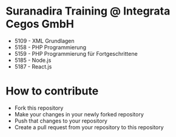 # Suranadira Training @ Integrata Cegos GmbH

- 5109 - XML Grundlagen
- 5158 - PHP Programmierung
- 5159 - PHP Programmierung für Fortgeschrittene
- 5185 - Node.js
- 5187 - React.js

# How to contribute

- Fork this repository
- Make your changes in your newly forked repository
- Push that changes to your repository
- Create a pull request from your repository to this repository